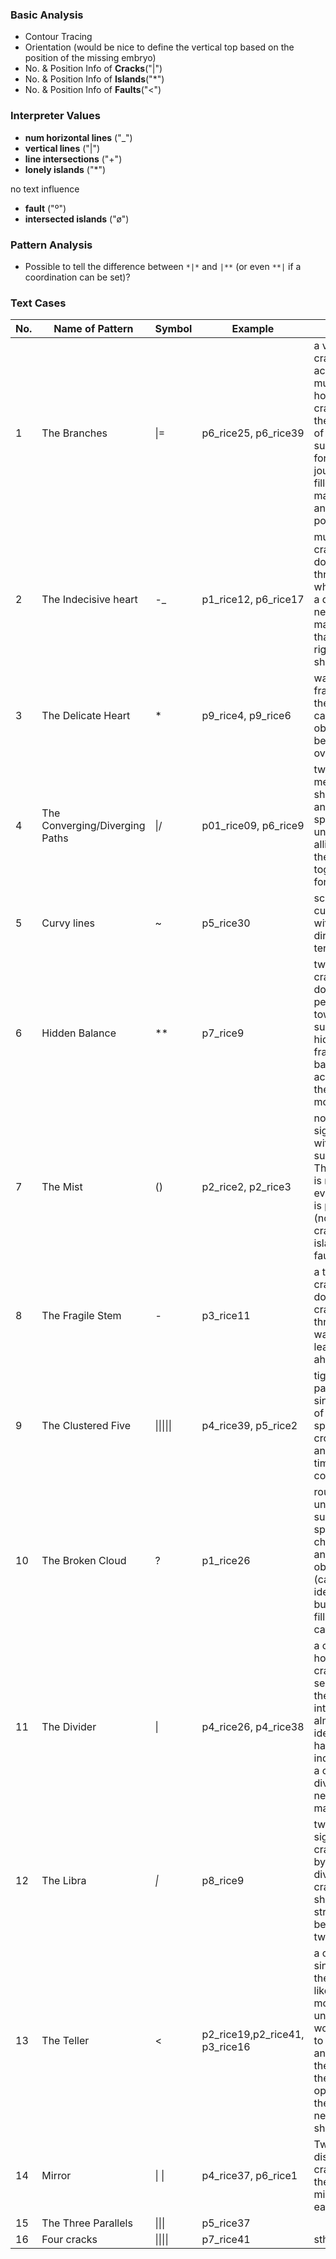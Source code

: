 ### Basic Analysis
- Contour Tracing
- Orientation (would be nice to define the vertical top based on the position of the missing embryo)
- No. & Position Info of **Cracks**("|")
- No. & Position Info of **Islands**("*")
- No. & Position Info of **Faults**("<")

### Interpreter Values
- **num horizontal lines** ("_")
- **vertical lines** ("|") 
- **line intersections** ("+") 
- **lonely islands** ("*")


no text influence
- **fault** ("º")
- **intersected islands** ("ø")


### Pattern Analysis
- Possible to tell the difference between `*|*` and `|**` (or even `**|` if a coordination can be set)?

### Text Cases
| No.  | Name of Pattern | Symbol | Example |Text|
|---|---|---|---|---|
| 1 |The Branches| \|= | p6_rice25, p6_rice39 |a vertical crack cut across multiple horizontal cracks in the middle of the surface, foretells a journey filled with many paths and possibilities.|
| 2 |The Indecisive heart| -_ | p1_rice12, p6_rice17|multiple half cracks that don't crack through the whole grain, a decision needs to be made so that the right path shall reveal|
| 3 | The Delicate Heart|* |p9_rice4, p9_rice6| warns of fragility and the need for cau tion and obstacles to be overcome.|
| 4 |The Converging/Diverging Paths| \|/|p01_rice09, p6_rice9|two lines meet in sharp angle, speaks of unexpected allies and the coming together of forces|
| 5 |Curvy lines | ~ |p5_rice30|scattered curvy paths with unclear direction or tendency|
| 6 |Hidden Balance| **| p7_rice9 | two inner cracks that doesn't penetrate towards the surface(), a hidden but fragile balance is achieved at the current moment |
| 7 |The Mist| () |p2_rice2, p2_rice3| no clear sign cracks with uneven surface. The destiny is not set, everything is possible (no cracks/no island/no fault)|
| 8 |The Fragile Stem| - |p3_rice11 |a thin subtle crack that doesnt crack through, warns of a lean season ahead.|
| 9 |The Clustered Five| \|\|\|\|\| |p4_rice39, p5_rice2 |tightly packed on a single piece of rice, speaks of a crowded and bustling time to come.|
| 10 |The Broken Cloud| ? |p1_rice26 |rough and uneven surface, speaks of challenges and obstacles. (can identify sth but doesn't fill into any category)|
| 11 |The Divider| \| |p4_rice26, p4_rice38|a clear horizontal crack the separate the grain into two almost identical halves, an indicator of a clear division that needs to be made|
| 12 |The Libra|*\|* |p8_rice9|two subtle signs of cracks split by a clear divider crack, showing a struggle between two things|
| 13 |The Teller| < |p2_rice19,p2_rice41, p3_rice16|a clear single crack the opens like a telling mouth, unspoken words need to be told and heard, the bigger the opening, the more needs to be shared|
| 14 |Mirror| \| \| |p4_rice37, p6_rice1| Two evenly distributed cracks, as if they are mirroring each other|
| 15 |The Three Parallels| \|\|\| |p5_rice37 | |
| 16 |Four cracks| \|\|\|\| | p7_rice41|sth bad?|


